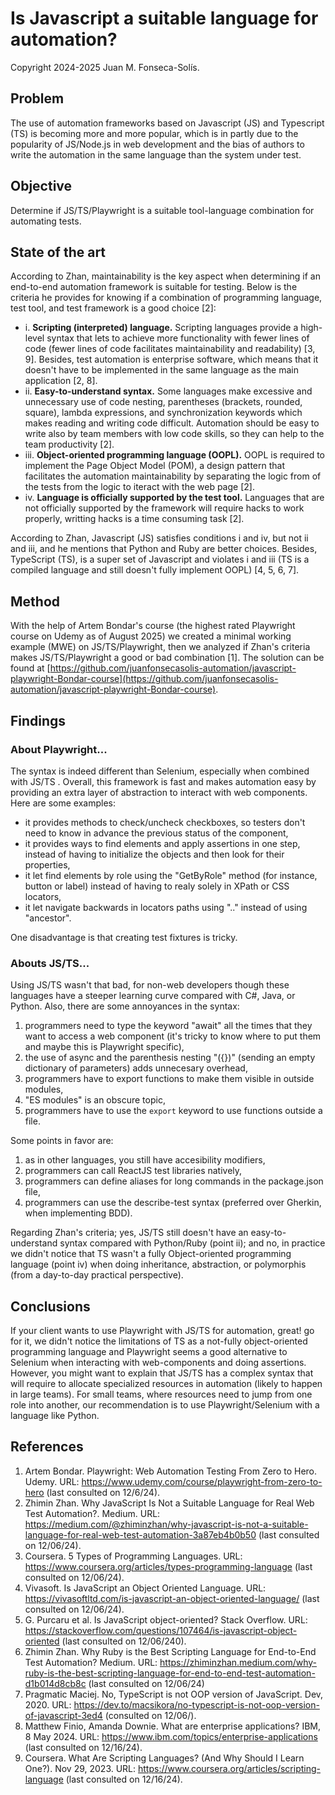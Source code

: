 # Is Javascript a suitable language for automation?

Copyright 2024-2025 Juan M. Fonseca-Solís.

## Problem
The use of automation frameworks based on Javascript (JS) and Typescript (TS) is becoming more and more popular, which is in partly due to the popularity of JS/Node.js in web development and the bias of authors to write the automation in the same language than the system under test.

## Objective
Determine if JS/TS/Playwright is a suitable tool-language combination for automating tests.

## State of the art
According to Zhan, maintainability is the key aspect when determining if an end-to-end automation framework is suitable for testing. Below is the criteria he provides for knowing if a combination of programming language, test tool, and test framework is a good choice [2]:

* i. **Scripting (interpreted) language.** Scripting languages provide a high-level syntax that lets to achieve more functionality with fewer lines of code (fewer lines of code facilitates maintainability and readability) [3, 9]. Besides, test automation is enterprise software, which means that it doesn't have to be implemented in the same language as the main application [2, 8].
* ii. **Easy-to-understand syntax.** Some languages make excessive and unnecessary use of code nesting, parentheses (brackets, rounded, square), lambda expressions, and synchronization keywords which makes reading and writing code difficult. Automation should be easy to write also by team members with low code skills, so they can help to the team productivity [2].
* iii. **Object-oriented programming language (OOPL).** OOPL is required to implement the Page Object Model (POM), a design pattern that facilitates the automation maintainability by separating the logic from of the tests from the logic to iteract with the web page [2].
* iv. **Language is officially supported by the test tool.** Languages that are not officially supported by the framework will require hacks to work properly, writting hacks is a time consuming task [2].

According to Zhan, Javascript (JS) satisfies conditions i and iv, but not ii and iii, and he mentions that Python and Ruby are better choices. Besides, TypeScript (TS), is a super set of Javascript and violates i and iii (TS is a compiled language and still doesn't fully implement OOPL) [4, 5, 6, 7].

## Method
With the help of Artem Bondar's course (the highest rated Playwright course on Udemy as of August 2025) we created a minimal working example (MWE) on JS/TS/Playwright, then we analyzed if Zhan's criteria makes JS/TS/Playwright a good or bad combination [1]. The solution can be found at [https://github.com/juanfonsecasolis-automation/javascript-playwright-Bondar-course](https://github.com/juanfonsecasolis-automation/javascript-playwright-Bondar-course).

## Findings

### About Playwright...
The syntax is indeed different than Selenium, especially when combined with JS/TS . Overall, this framework is fast and makes automation easy by providing an extra layer of abstraction to interact with web components. Here are some examples:
* it provides methods to check/uncheck checkboxes, so testers don't need to know in advance the previous status of the component,
* it provides ways to find elements and apply assertions in one step, instead of having to initialize the objects and then look for their properties,
* it let find elements by role using the "GetByRole" method (for instance, button or label) instead of having to realy solely in XPath or CSS locators,
* it let navigate backwards in locators paths using ".." instead of using "ancestor".

One disadvantage is that creating test fixtures is tricky.

### Abouts JS/TS...
Using JS/TS wasn't that bad, for non-web developers though these languages have a steeper learning curve compared with C#, Java, or Python. Also, there are some annoyances in the syntax:
1. programmers need to type the keyword "await" all the times that they want to access a web component (it's tricky to know where to put them and maybe this is Playwright specific),
2. the use of async and the parenthesis nesting "({})" (sending an empty dictionary of parameters) adds unnecesary overhead,
3. programmers have to export functions to make them visible in outside modules,
4. "ES modules" is an obscure topic,
5. programmers have to use the `export` keyword to use functions outside a file.

Some points in favor are:
1. as in other languages, you still have accesibility modifiers,
1. programmers can call ReactJS test libraries natively,
1. programmers can define aliases for long commands in the package.json file,
1. programmers can use the describe-test syntax (preferred over Gherkin, when implementing BDD). 

Regarding Zhan's criteria; yes, JS/TS still doesn't have an easy-to-understand syntax compared with Python/Ruby (point ii); and no, in practice we didn't notice that TS wasn't a fully Object-oriented programming language (point iv) when doing inheritance, abstraction, or polymorphis (from a day-to-day practical perspective).

## Conclusions
If your client wants to use Playwright with JS/TS for automation, great! go for it, we didn't notice the limitations of TS as a not-fully object-oriented programming language and Playwright seems a good alternative to Selenium when interacting with web-components and doing assertions. However, you might want to explain that JS/TS has a complex syntax that will require to allocate specialized resources in automation (likely to happen in large teams). For small teams, where resources need to jump from one role into another, our recommendation is to use Playwright/Selenium with a language like Python.

## References
1. Artem Bondar. Playwright: Web Automation Testing From Zero to Hero. Udemy. URL: https://www.udemy.com/course/playwright-from-zero-to-hero (last consulted on 12/6/24).
2. Zhimin Zhan. Why JavaScript Is Not a Suitable Language for Real Web Test Automation?. Medium. URL: https://medium.com/@zhiminzhan/why-javascript-is-not-a-suitable-language-for-real-web-test-automation-3a87eb4b0b50 (last consulted on 12/06/24).
3. Coursera. 5 Types of Programming Languages. URL: https://www.coursera.org/articles/types-programming-language (last consulted on 12/06/24). 
4. Vivasoft. Is JavaScript an Object Oriented Language. URL: https://vivasoftltd.com/is-javascript-an-object-oriented-language/ (last consulted on 12/06/24).
5. G. Purcaru et al. Is JavaScript object-oriented? Stack Overflow. URL: https://stackoverflow.com/questions/107464/is-javascript-object-oriented (last consulted on 12/06/240).
6. Zhimin Zhan. Why Ruby is the Best Scripting Language for End-to-End Test Automation? Medium. URL: https://zhiminzhan.medium.com/why-ruby-is-the-best-scripting-language-for-end-to-end-test-automation-d1b014d8cb8c (last consulted on 12/06/24)
7. Pragmatic Maciej. No, TypeScript is not OOP version of JavaScript. Dev, 2020. URL: https://dev.to/macsikora/no-typescript-is-not-oop-version-of-javascript-3ed4 (consulted on 12/06/).
8. Matthew Finio, Amanda Downie. What are enterprise applications? IBM, 8 May 2024. URL: https://www.ibm.com/topics/enterprise-applications (last consulted on 12/16/24).
9. Coursera. What Are Scripting Languages? (And Why Should I Learn One?). Nov 29, 2023. URL: https://www.coursera.org/articles/scripting-language (last consulted on 12/16/24).